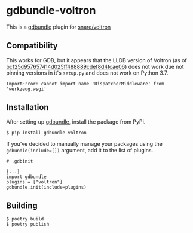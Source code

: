# gdbundle-voltron

This is a [gdbundle](https://github.com/memfault/gdbundle) plugin for [snare/voltron](https://github.com/snare/voltron)

## Compatibility

This works for GDB, but it appears that the LLDB version of Voltron (as of [bcf25d957657414d025ff488889cdef8d4fcae06](https://github.com/snare/voltron/commit/bcf25d957657414d025ff488889cdef8d4fcae06)) does not work due not pinning versions in it's `setup.py` and does not work on Python 3.7. 

```
ImportError: cannot import name 'DispatcherMiddleware' from 'werkzeug.wsgi'
```

## Installation

After setting up [gdbundle](https://github.com/memfault/gdbundle), install the package from PyPi. 

```
$ pip install gdbundle-voltron
```

If you've decided to manually manage your packages using the `gdbundle(include=[])` argument,
add it to the list of plugins.

```
# .gdbinit

[...]
import gdbundle
plugins = ["voltron"]
gdbundle.init(include=plugins)
```

## Building

```
$ poetry build
$ poetry publish
```

